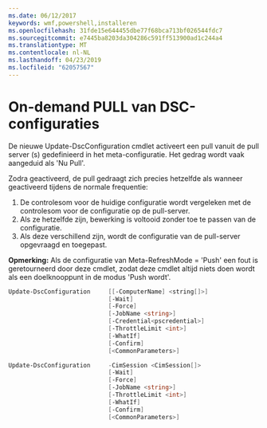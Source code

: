 ```yaml
---
ms.date: 06/12/2017
keywords: wmf,powershell,installeren
ms.openlocfilehash: 31fde15e644455dbe77f68bca713bf026544fdc7
ms.sourcegitcommit: e7445ba8203da304286c591ff513900ad1c244a4
ms.translationtype: MT
ms.contentlocale: nl-NL
ms.lasthandoff: 04/23/2019
ms.locfileid: "62057567"
---
```

# <a name="on-demand-pull-of-dsc-configurations"></a>On-demand PULL van DSC-configuraties

De nieuwe Update-DscConfiguration cmdlet activeert een pull vanuit de pull server (s) gedefinieerd in het meta-configuratie. Het gedrag wordt vaak aangeduid als 'Nu Pull'.


Zodra geactiveerd, de pull gedraagt zich precies hetzelfde als wanneer geactiveerd tijdens de normale frequentie:

1. De controlesom voor de huidige configuratie wordt vergeleken met de controlesom voor de configuratie op de pull-server.
2. Als ze hetzelfde zijn, bewerking is voltooid zonder toe te passen van de configuratie.
3. Als deze verschillend zijn, wordt de configuratie van de pull-server opgevraagd en toegepast.

**Opmerking:** Als de configuratie van Meta-RefreshMode = 'Push' een fout is geretourneerd door deze cmdlet, zodat deze cmdlet altijd niets doen wordt als een doelknooppunt in de modus 'Push wordt'.

```powershell
Update-DscConfiguration     [[-ComputerName] <string[]>]
                            [-Wait]
                            [-Force]
                            [-JobName <string>]
                            [-Credential<pscredential>]
                            [-ThrottleLimit <int>]
                            [-WhatIf]
                            [-Confirm]
                            [<CommonParameters>]

Update-DscConfiguration     -CimSession <CimSession[]>
                            [-Wait]
                            [-Force]
                            [-JobName <string>]
                            [-ThrottleLimit <int>]
                            [-WhatIf]
                            [-Confirm]
                            [<CommonParameters>]
```
